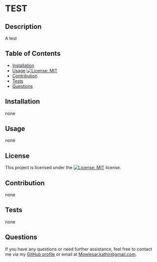 # TEST

## Description
A test

## Table of Contents
- [Installation](#installation)
- [Usage](#usage)
[![License: MIT](https://img.shields.io/badge/License-MIT-yellow.svg)](https://opensource.org/licenses/MIT)
- [Contribution](#contribution)
- [Tests](#tests)
- [Questions](#questions)

## Installation 
none

## Usage
none

## License

This project is licensed under the [![License: MIT](https://img.shields.io/badge/License-MIT-yellow.svg)](https://opensource.org/licenses/MIT) license.


## Contribution
none

## Tests
none

## Questions
If you have any questions or need further assistance, feel free to contact me via my [GitHub profile](https://github.com/Mowlesar) or email at Mowlesar.kathir@gmail.com.
